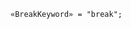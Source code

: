 <!-- This file is generated automatically by infrastructure scripts. Please don't edit by hand. -->

```{ .ebnf .slang-ebnf #BreakKeyword }
«BreakKeyword» = "break";
```
